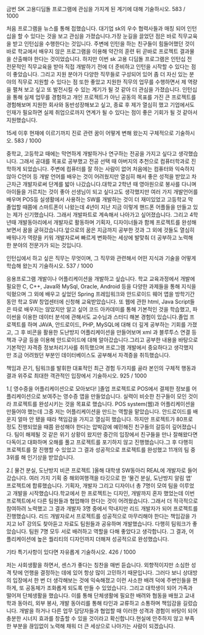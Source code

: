 금번 SK 고용디딤돌 프로그램에 관심을 가지게 된 계기에 대해 기술하시오. 583 / 1000

처음 프로그램을 뉴스를 통해 접했습니다. 대기업 sk의 우수 협력사들과 매칭 되어 인턴십을 할 수 있다는 것을 보고 관심을 가졌습니다.가장 눈길을 끌었던 점은 바로 직무교육을 받고 인턴십을 수행한다는 것입니다. 주변에 인턴을 하는 친구들이 힘들어했던 것이 바로 학교에서 배우지 않은 프로그램을 이용해 약간의 훈련 뒤 곧바로 프로젝트 결과물을 산출해야 한다는 것이었습니다. 하지만 이번 sk 고용 디딤돌 프로그램은 인턴십 전 전문적인 직무교육을 받아 직접 개발하기 전에 더 준비하고 인턴을 시작할 수 있다는 점이 좋았습니다. 그리고 지원 분야가 다양한 직무들로 구성되어 있어 좀 더 자신 있는 분야의 직무로 지원할 수 있다는 점 또한 좋았고 지원한 직무의 업무를 수행하면서 제 역량을 펼쳐 보고 싶고 또 발전시킬 수 있는 계기가 될 것 같아 더 관심을 가졌습니다. 인턴십을 통해 실제 업무를 경험하고 개인 프로젝트가 아닌 공동의 목표를 가진 큰 프로젝트를 경험해보며 지원한 회사와 동반성장해보고 싶고, 종료 후 제가 열심히 했고 기업에서도 인재가 필요하면 실제 취업으로까지 연계가 될 수 있다는 점이 좋은 기회가 될 것 같아서 지원했습니다. 

15세 이후 현재에 이르기까지 진로 관련 꿈이 어떻게 변해 왔는지 구체적으로 기술하시오. 583 / 1000

중학교, 고등학교 때에는 막연하게 개발하거나 연구하는 전공을 가지고 싶다고 생각했습니다. 그래서 공대를 목표로 공부했고 전공 선택 때 아버지의 추천으로 컴퓨터학과로 진학하게 되었습니다. 주변에 컴퓨터를 잘 하는 사람이 없어 처음에는 컴퓨터와 익숙하지 않아 C언어 등 개발 언어를 배우는 것이 어려웠지만 열심히 해서 좋은 성적을 받았고 차근차근 개발자로써 단계를 밟아 나갔습니다.대학교 2학년 때 영아원으로 봉사를 다니며 아이들을 가르치는 것이 좋아 선생님이 되고 싶다고도 생각했지만 여러 가지 개발언어를 배우며 POS등 실생활에서 사용하는 SW를 개발하는 것이 더 재미있었고 고등학교 막 졸업할 때쯤에 스마트폰이 나왔는데 4년이 지난 지금 이렇게 핸드폰 어플들을 만들고 있는 제가 신기했습니다. 그래서 개발파트로 계속해서 나아가고 싶어졌습니다. 그리고 4학년때 개발동아리에서 개발자로 활동하며 기획자, 디자이너들과 함께 프로젝트를 완성해보면서 꿈을 굳혀갔습니다.앞으로의 꿈은 지금까지 공부한 것과 그 외에 것들도 열심히 배워나가 역량을 키워 개발자로써 빠르게 변화하는 세상에 발맞춰 더 공부하고 노력해 한 분야의 전문가가 되는 것입니다. 

인턴십에서 하고 싶은 직무는 무엇이며, 그 직무와 관련해서 어떤 지식과 기술을 어떻게 학습해 왔는지 기술하시오. 537 / 1000

응용프로그램 개발이나 어플리케이션을 개발하고 싶습니다. 학교 교육과정에서 개발에 필요한 C, C++, Java와 MySql, Oracle, Android 등을 다양한 과제들을 통해 지식을 익혔으며 그 외에 배우고 싶었던 Spring 프레임워크와 안드로이드 웨어 앱을 방학기간 동안 학교 SW 창업센터에 신청해 교육받았습니다. 또 웹에 관한 html, Java Script들은 따로 배우지는 않았지만 알고 싶어 코드 아카데미를 통해 기본적인 것을 학습했고, 파이썬을 이용한 데이터 분석에 관해서도 교수님과 스터디 해본 경험이 있습니다.졸업 프로젝트를 하며 JAVA, 안드로이드, PHP, MySQL에 대해 더 깊게 공부하는 기회를 가졌고, 그 후 비콘을 활용한 도난방지 어플리케이션을 만들어보며 xml 과 블루투스 연결 등 책과 구글 등을 이용해 안드로이드에 대해 알아갔습니다.그리고 공부한 내용을 바탕으로 기본적인 자격증 정보처리기사를 취득했으며 프로그램 개발에서 중요하다고 생각했지만 조금 어려웠던 부분인 데이터베이스도 공부해서 자격증을 취득했습니다. 

책임과 끈기, 팀워크를 발휘한 대표적인 최근 경험 두가지를 골라 본인의 구체적 행동과 결과 위주로 최대한 객관적인 입장에서 기술하시오. 925 / 1000

 1.[ 영수증을 어플리케이션으로 모아보다! ]졸업 프로젝트로 POS에서 결제한 정보를 어플리케이션으로 보여주는 영수증 앱을 만들었습니다. 실력이 비슷한 친구들이 모인 것이라 프로젝트를 완성시키는 것을 목표로 했습니다. POS system(웹)과 어플리케이션을 만들어야 했는데 그중 저는 어플리케이션을 만드는 역할을 맡았습니다. 안드로이드를 배운지 얼마 안 됐을 때라 책임감을 가지고 열심히 했습니다. 하지만 프로젝트가 80프로 정도 진행되었을 때쯤 완성해야 한다는 압박감에 예민해진 친구들의 갈등이 깊어졌습니다. 팀이 해제될 것 같은 위기 상황이 왔지만 중간의 입장에서 친구들을 만나 잘해왔다면 다독이고 대화하며 오해를 풀고 프로젝트를 포기하지 않고 진행했습니다.그 후 다행히 프로젝트를 잘 진행할 수 있었고 그 결과 성공적으로 프로젝트를 완성했고 11개의 팀 중 3위를 해 인기상을 받았습니다.
 
 2.[ 물건 분실, 도난방지 비콘 프로젝트 ]올해 대학생 SW동아리 REAL에 개발자로 들어갔습니다. 여러 가지 기획 중 해외여행객을 타깃으로 한 ‘물건 분실, 도난방지 알림 앱’ 프로젝트에 합류했습니다. 기획자, 개발자 그리고 디자이너 총 7명이 모여 팀을 이루었고 개발을 시작했습니다.학교에서 한 프로젝트는 디자인, 개발까지 혼자 했었는데 이번 프로젝트에서 다른 팀원들과 협업해야 한다는 것이 어려웠습니다. 그래서 더 적극적으로 참여하려 노력했고 그 결과 개발자 3명 중에서 막내지만 리드 개발자가 되어 프로젝트를 진행했습니다. 리드 개발자로서 프로젝트를 성공적으로 마무리해야 한다는 책임감을 가지고 IoT 강의도 찾아듣고 자료도 팀원들과 공유하며 개발했습니다. 다행히 팀워크가 좋았습니다. 팀원 7명 모두 서로 배려하고 역할을 다해 좋았다고 생각합니다. 그 결과, 어플리케이션에 높은 퀄리티의 디자인까지 더해져 성공적으로 완성했습니다. 

기타 특기사항이 있다면 자유롭게 기술하시오. 426 / 1000

저는 사회생활을 하면서, 센스가 좋다는 칭찬을 매번 듣습니다. 외향적이지만 소심한 성격 탓에 언행을 결정하는 데에 있어 항상 많이 고민하기 때문입니다. 그러다 보니 상대방의 입장에서 한 번 더 생각해보는 것에 익숙해졌고 이런 사소한 배려 덕에 주변인들을 편하게, 또 공동체가 조화롭게 되도록 만들 수 있었습니다. 그리고 대학생이 되어 가족과 떨어져 단체생활을 했습니다. 이를 통해 단체생활에 필요한 배려와 협동을 배웠고 교내 학과 동아리, 외부 봉사, 개발 동아리를 통해 타인과 교류하고 소통하며 책임감을 길렀습니다. 개발을 하거나 다른 업무 담당자들과 협업할 때 이러한 성격과 경험이 바탕이 되어 충분한 시너지 효과를 창출할 수 있을 것이라고 확신합니다.현실에 안주하지 않고 부족한 부분을 끊임없이 노력해 채워 더 큰 세상으로 나아가는 사람이 되겠습니다. 